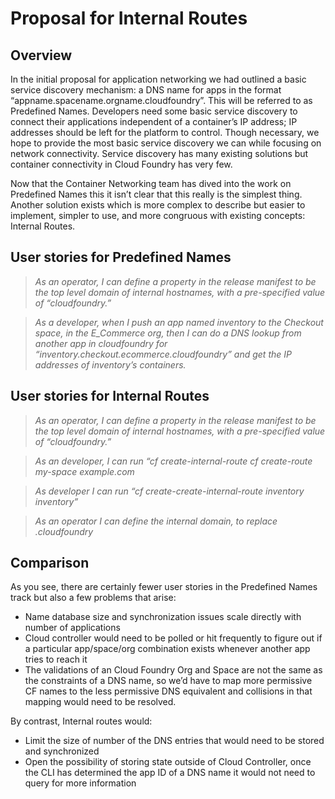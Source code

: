 # Proposal for Internal Routes

## Overview

In the initial proposal for application networking we had outlined a basic service discovery mechanism: a DNS name for apps in the format “appname.spacename.orgname.cloudfoundry”. This will be referred to as Predefined Names. Developers need some basic service discovery to connect their applications independent of a container’s IP address; IP addresses should be left for the platform to control. Though necessary, we hope to provide the most basic service discovery we can while focusing on network connectivity. Service discovery has many existing solutions but container connectivity in Cloud Foundry has very few.

Now that the Container Networking team has dived into the work on Predefined Names  this it isn’t clear that this really is the simplest thing. Another solution exists which is more complex to describe but easier to implement, simpler to use, and more congruous with existing concepts: Internal Routes.

## User stories for Predefined Names
> *As an operator, I can define a property in the release manifest to be the top level domain of internal hostnames, with a pre-specified value of “cloudfoundry.”*

> *As a developer, when I push an app named inventory to the Checkout space, in the E_Commerce org, then I can do a DNS lookup from another app in cloudfoundry for “inventory.checkout.ecommerce.cloudfoundry” and get the IP addresses of inventory’s containers.*



## User stories for Internal Routes
> *As an operator, I can define a property in the release manifest to be the top level domain of internal hostnames, with a pre-specified value of “cloudfoundry.”*

> *As an developer, I can run “cf create-internal-route cf create-route my-space example.com*

> *As developer I can run “cf create-create-internal-route inventory inventory”*

> *As an operator I can define the internal domain, to replace .cloudfoundry*

## Comparison
As you see, there are certainly fewer user stories in the Predefined Names track but also a few problems that arise:
* Name database size and synchronization issues scale directly with number of applications
* Cloud controller would need to be polled or hit frequently to figure out if a particular app/space/org combination exists whenever another app tries to reach it
* The validations of an Cloud Foundry Org and Space are not the same as the constraints of a DNS name, so we’d have to map more permissive CF names to the less permissive DNS equivalent and collisions in that mapping would need to be resolved.

By contrast, Internal routes would:
* Limit the size of number of the DNS entries that would need to be stored and synchronized
* Open the possibility of storing state outside of Cloud Controller, once the CLI has determined the app ID of a DNS name it would not need to query for more information
